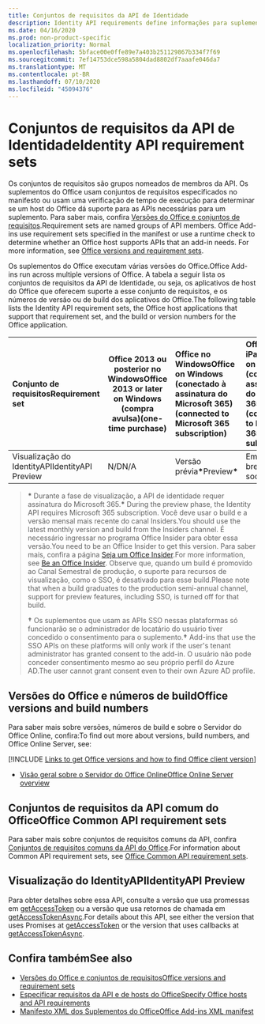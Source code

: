```yaml
---
title: Conjuntos de requisitos da API de Identidade
description: Identity API requirements define informações para suplementos do Office.
ms.date: 04/16/2020
ms.prod: non-product-specific
localization_priority: Normal
ms.openlocfilehash: 5bface00e0ffe89e7a403b251129867b334f7f69
ms.sourcegitcommit: 7ef14753dce598a5804dad8802df7aaafe046da7
ms.translationtype: MT
ms.contentlocale: pt-BR
ms.lasthandoff: 07/10/2020
ms.locfileid: "45094376"
---
```

# <a name="identity-api-requirement-sets"></a><span data-ttu-id="b4a5f-103">Conjuntos de requisitos da API de Identidade</span><span class="sxs-lookup"><span data-stu-id="b4a5f-103">Identity API requirement sets</span></span>

<span data-ttu-id="b4a5f-p101">Os conjuntos de requisitos são grupos nomeados de membros da API. Os suplementos do Office usam conjuntos de requisitos especificados no manifesto ou usam uma verificação de tempo de execução para determinar se um host do Office dá suporte para as APIs necessárias para um suplemento. Para saber mais, confira [Versões do Office e conjuntos de requisitos](../../develop/office-versions-and-requirement-sets.md).</span><span class="sxs-lookup"><span data-stu-id="b4a5f-p101">Requirement sets are named groups of API members. Office Add-ins use requirement sets specified in the manifest or use a runtime check to determine whether an Office host supports APIs that an add-in needs. For more information, see [Office versions and requirement sets](../../develop/office-versions-and-requirement-sets.md).</span></span>

<span data-ttu-id="b4a5f-107">Os suplementos do Office executam várias versões do Office.</span><span class="sxs-lookup"><span data-stu-id="b4a5f-107">Office Add-ins run across multiple versions of Office.</span></span> <span data-ttu-id="b4a5f-108">A tabela a seguir lista os conjuntos de requisitos da API de Identidade, ou seja, os aplicativos de host do Office que oferecem suporte a esse conjunto de requisitos, e os números de versão ou de build dos aplicativos do Office.</span><span class="sxs-lookup"><span data-stu-id="b4a5f-108">The following table lists the Identity API requirement sets, the Office host applications that support that requirement set, and the build or version numbers for the Office application.</span></span>

|  <span data-ttu-id="b4a5f-109">Conjunto de requisitos</span><span class="sxs-lookup"><span data-stu-id="b4a5f-109">Requirement set</span></span>  | <span data-ttu-id="b4a5f-110">Office 2013 ou posterior no Windows</span><span class="sxs-lookup"><span data-stu-id="b4a5f-110">Office 2013 or later on Windows</span></span><br><span data-ttu-id="b4a5f-111">(compra avulsa)</span><span class="sxs-lookup"><span data-stu-id="b4a5f-111">(one-time purchase)</span></span> | <span data-ttu-id="b4a5f-112">Office no Windows</span><span class="sxs-lookup"><span data-stu-id="b4a5f-112">Office on Windows</span></span><br><span data-ttu-id="b4a5f-113">(conectado à assinatura do Microsoft 365)</span><span class="sxs-lookup"><span data-stu-id="b4a5f-113">(connected to Microsoft 365 subscription)</span></span> |  <span data-ttu-id="b4a5f-114">Office no iPad</span><span class="sxs-lookup"><span data-stu-id="b4a5f-114">Office on iPad</span></span><br><span data-ttu-id="b4a5f-115">(conectado à assinatura do Microsoft 365)</span><span class="sxs-lookup"><span data-stu-id="b4a5f-115">(connected to Microsoft 365 subscription)</span></span>  |  <span data-ttu-id="b4a5f-116">Office no Mac</span><span class="sxs-lookup"><span data-stu-id="b4a5f-116">Office on Mac</span></span><br><span data-ttu-id="b4a5f-117">(conectado à assinatura do Microsoft 365)</span><span class="sxs-lookup"><span data-stu-id="b4a5f-117">(connected to Microsoft 365 subscription)</span></span>  | <span data-ttu-id="b4a5f-118">Office na Web</span><span class="sxs-lookup"><span data-stu-id="b4a5f-118">Office on the web</span></span>  | <span data-ttu-id="b4a5f-119">SharePoint Online</span><span class="sxs-lookup"><span data-stu-id="b4a5f-119">SharePoint Online</span></span> | <span data-ttu-id="b4a5f-120">OneDrive.com</span><span class="sxs-lookup"><span data-stu-id="b4a5f-120">OneDrive.com</span></span> |<span data-ttu-id="b4a5f-121">Outlook.com e Exchange Online</span><span class="sxs-lookup"><span data-stu-id="b4a5f-121">Outlook.com & Exchange Online</span></span>|
|:-----|-----|:-----|:-----|:-----|:-----|:-----|:-----|:-----|
| <span data-ttu-id="b4a5f-122">Visualização do IdentityAPI</span><span class="sxs-lookup"><span data-stu-id="b4a5f-122">IdentityAPI Preview</span></span>  | <span data-ttu-id="b4a5f-123">N/D</span><span class="sxs-lookup"><span data-stu-id="b4a5f-123">N/A</span></span> | <span data-ttu-id="b4a5f-124">Versão prévia<b>\*</b></span><span class="sxs-lookup"><span data-stu-id="b4a5f-124">Preview<b>\*</b></span></span> | <span data-ttu-id="b4a5f-125">Em breve</span><span class="sxs-lookup"><span data-stu-id="b4a5f-125">Coming soon</span></span> | <span data-ttu-id="b4a5f-126">Versão prévia<b>\*</b></span><span class="sxs-lookup"><span data-stu-id="b4a5f-126">Preview<b>\*</b></span></span> | <span data-ttu-id="b4a5f-127">Visualização<b>\* &#8224;</b></span><span class="sxs-lookup"><span data-stu-id="b4a5f-127">Preview<b>\*&#8224;</b></span></span> | <span data-ttu-id="b4a5f-128">Visualização<b>\* &#8224;</b></span><span class="sxs-lookup"><span data-stu-id="b4a5f-128">Preview<b>\*&#8224;</b></span></span>| <span data-ttu-id="b4a5f-129">Em breve</span><span class="sxs-lookup"><span data-stu-id="b4a5f-129">Coming soon</span></span> | <span data-ttu-id="b4a5f-130">Em breve</span><span class="sxs-lookup"><span data-stu-id="b4a5f-130">Coming soon</span></span> |

> <span data-ttu-id="b4a5f-131">**&#42;** Durante a fase de visualização, a API de identidade requer assinatura do Microsoft 365.</span><span class="sxs-lookup"><span data-stu-id="b4a5f-131">**&#42;** During the preview phase, the Identity API requires Microsoft 365 subscription.</span></span> <span data-ttu-id="b4a5f-132">Você deve usar o build e a versão mensal mais recente do canal Insiders.</span><span class="sxs-lookup"><span data-stu-id="b4a5f-132">You should use the latest monthly version and build from the Insiders channel.</span></span> <span data-ttu-id="b4a5f-133">É necessário ingressar no programa Office Insider para obter essa versão.</span><span class="sxs-lookup"><span data-stu-id="b4a5f-133">You need to be an Office Insider to get this version.</span></span> <span data-ttu-id="b4a5f-134">Para saber mais, confira a página [Seja um Office Insider](https://insider.office.com).</span><span class="sxs-lookup"><span data-stu-id="b4a5f-134">For more information, see [Be an Office Insider](https://insider.office.com).</span></span> <span data-ttu-id="b4a5f-135">Observe que, quando um build é promovido ao Canal Semestral de produção, o suporte para recursos de visualização, como o SSO, é desativado para esse build.</span><span class="sxs-lookup"><span data-stu-id="b4a5f-135">Please note that when a build graduates to the production semi-annual channel, support for preview features, including SSO, is turned off for that build.</span></span>
>
> <span data-ttu-id="b4a5f-136">**&#8224;** Os suplementos que usam as APIs SSO nessas plataformas só funcionarão se o administrador de locatário do usuário tiver concedido o consentimento para o suplemento.</span><span class="sxs-lookup"><span data-stu-id="b4a5f-136">**&#8224;** Add-ins that use the SSO APIs on these platforms will only work if the user's tenant administrator has granted consent to the add-in.</span></span> <span data-ttu-id="b4a5f-137">O usuário não pode conceder consentimento mesmo ao seu próprio perfil do Azure AD.</span><span class="sxs-lookup"><span data-stu-id="b4a5f-137">The user cannot grant consent even to their own Azure AD profile.</span></span>

## <a name="office-versions-and-build-numbers"></a><span data-ttu-id="b4a5f-138">Versões do Office e números de build</span><span class="sxs-lookup"><span data-stu-id="b4a5f-138">Office versions and build numbers</span></span>

<span data-ttu-id="b4a5f-139">Para saber mais sobre versões, números de build e sobre o Servidor do Office Online, confira:</span><span class="sxs-lookup"><span data-stu-id="b4a5f-139">To find out more about versions, build numbers, and Office Online Server, see:</span></span>

[!INCLUDE [Links to get Office versions and how to find Office client version](../../includes/links-get-office-versions-builds.md)]
- [<span data-ttu-id="b4a5f-140">Visão geral sobre o Servidor do Office Online</span><span class="sxs-lookup"><span data-stu-id="b4a5f-140">Office Online Server overview</span></span>](/officeonlineserver/office-online-server-overview)

## <a name="office-common-api-requirement-sets"></a><span data-ttu-id="b4a5f-141">Conjuntos de requisitos da API comum do Office</span><span class="sxs-lookup"><span data-stu-id="b4a5f-141">Office Common API requirement sets</span></span>

<span data-ttu-id="b4a5f-142">Para saber mais sobre conjuntos de requisitos comuns da API, confira [Conjuntos de requisitos comuns da API do Office](office-add-in-requirement-sets.md).</span><span class="sxs-lookup"><span data-stu-id="b4a5f-142">For information about Common API requirement sets, see [Office Common API requirement sets](office-add-in-requirement-sets.md).</span></span>

## <a name="identityapi-preview"></a><span data-ttu-id="b4a5f-143">Visualização do IdentityAPI</span><span class="sxs-lookup"><span data-stu-id="b4a5f-143">IdentityAPI Preview</span></span>

<span data-ttu-id="b4a5f-144">Para obter detalhes sobre essa API, consulte a versão que usa promessas em [getAccessToken](/javascript/api/office-runtime/officeruntime.auth#getaccesstoken-options-) ou a versão que usa retornos de chamada em [getAccessTokenAsync](/javascript/api/office/office.auth#getaccesstokenasync-options--callback-).</span><span class="sxs-lookup"><span data-stu-id="b4a5f-144">For details about this API, see either the version that uses Promises at [getAccessToken](/javascript/api/office-runtime/officeruntime.auth#getaccesstoken-options-) or the version that uses callbacks at [getAccessTokenAsync](/javascript/api/office/office.auth#getaccesstokenasync-options--callback-).</span></span>

## <a name="see-also"></a><span data-ttu-id="b4a5f-145">Confira também</span><span class="sxs-lookup"><span data-stu-id="b4a5f-145">See also</span></span>

- [<span data-ttu-id="b4a5f-146">Versões do Office e conjuntos de requisitos</span><span class="sxs-lookup"><span data-stu-id="b4a5f-146">Office versions and requirement sets</span></span>](../../develop/office-versions-and-requirement-sets.md)
- [<span data-ttu-id="b4a5f-147">Especificar requisitos da API e de hosts do Office</span><span class="sxs-lookup"><span data-stu-id="b4a5f-147">Specify Office hosts and API requirements</span></span>](../../develop/specify-office-hosts-and-api-requirements.md)
- [<span data-ttu-id="b4a5f-148">Manifesto XML dos Suplementos do Office</span><span class="sxs-lookup"><span data-stu-id="b4a5f-148">Office Add-ins XML manifest</span></span>](../../develop/add-in-manifests.md)
